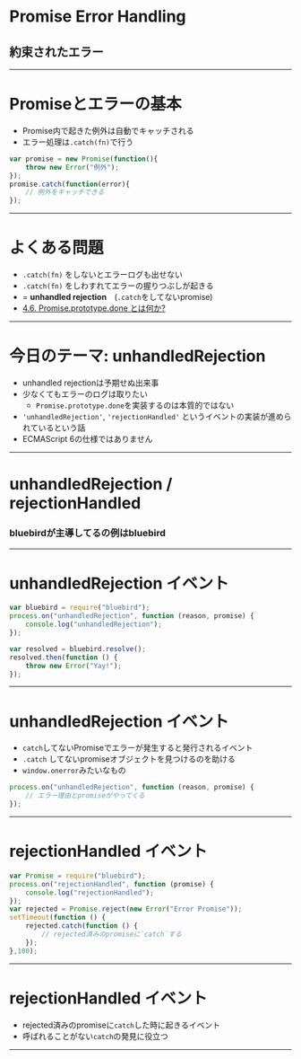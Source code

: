# Promise Error Handling

## 約束されたエラー

----

# Promiseとエラーの基本

- Promise内で起きた例外は自動でキャッチされる
- エラー処理は`.catch(fn)`で行う

```javascript
var promise = new Promise(function(){
	throw new Error("例外");
});
promise.catch(function(error){
	// 例外をキャッチできる
});
```

----

# よくある問題

- `.catch(fn)` をしないとエラーログも出せない
- `.catch(fn)` をしわすれてエラーの握りつぶしが起きる
- = **unhandled rejection**　(`.catch`をしてないpromise)
- [4.6. Promise.prototype.done とは何か?](http://azu.github.io/promises-book/#promise-done "4.6. Promise.prototype.done とは何か?")


----

# 今日のテーマ: unhandledRejection

- unhandled rejectionは予期せぬ出来事
- 少なくてもエラーのログは取りたい
	- `Promise.prototype.done`を実装するのは本質的ではない
- `'unhandledRejection'`,  `'rejectionHandled'` というイベントの実装が進められているという話
- ECMAScript 6の仕様ではありません

----

# unhandledRejection / rejectionHandled

### bluebirdが主導してるの例はbluebird


-----

# unhandledRejection イベント

```javascript
var bluebird = require("bluebird");
process.on("unhandledRejection", function (reason, promise) {
    console.log("unhandledRejection");
});

var resolved = bluebird.resolve();
resolved.then(function () {
    throw new Error("Yay!");
});
```

-----

# unhandledRejection イベント

- `catch`してないPromiseでエラーが発生すると発行されるイベント
- `.catch` してないpromiseオブジェクトを見つけるのを助ける
- `window.onerror`みたいなもの

```javascript
process.on("unhandledRejection", function (reason, promise) {
	// エラー理由とpromiseがやってくる
});
```

-----

# rejectionHandled イベント

```javascript
var Promise = require("bluebird");
process.on("rejectionHandled", function (promise) {
    console.log("rejectionHandled");
});
var rejected = Promise.reject(new Error("Error Promise"));
setTimeout(function () {
    rejected.catch(function () {
        // rejected済みのpromiseに`catch`する
    });
},100);
```


----

# rejectionHandled イベント

- rejected済みのpromiseに`catch`した時に起きるイベント
- 呼ばれることがない`catch`の発見に役立つ

----